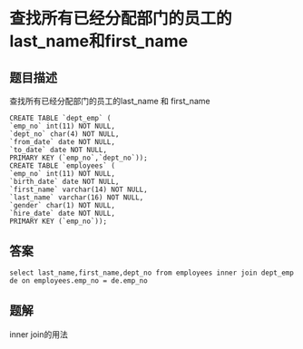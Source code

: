 # 查找所有已经分配部门的员工的last_name和first_name

## 题目描述

查找所有已经分配部门的员工的last_name 和 first_name

```mysql
CREATE TABLE `dept_emp` (
`emp_no` int(11) NOT NULL,
`dept_no` char(4) NOT NULL,
`from_date` date NOT NULL,
`to_date` date NOT NULL,
PRIMARY KEY (`emp_no`,`dept_no`));
CREATE TABLE `employees` (
`emp_no` int(11) NOT NULL,
`birth_date` date NOT NULL,
`first_name` varchar(14) NOT NULL,
`last_name` varchar(16) NOT NULL,
`gender` char(1) NOT NULL,
`hire_date` date NOT NULL,
PRIMARY KEY (`emp_no`));
```

## 答案

```mysql
select last_name,first_name,dept_no from employees inner join dept_emp de on employees.emp_no = de.emp_no
```

## 题解

inner join的用法

